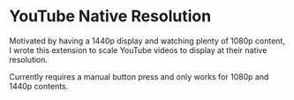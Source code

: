# YouTube Native Resolution

Motivated by having a 1440p display and watching plenty of 1080p content, I wrote this extension to scale YouTube videos to display at their native resolution.

Currently requires a manual button press and only works for 1080p and 1440p contents.